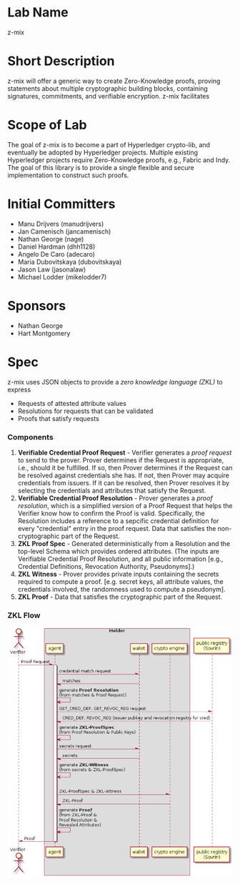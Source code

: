 # Lab Name
z-mix

# Short Description
z-mix will offer a generic way to create Zero-Knowledge proofs, proving statements about multiple cryptographic building blocks, containing signatures, commitments, and verifiable encryption.
z-mix facilitates

# Scope of Lab
The goal of z-mix is to become a part of Hyperledger crypto-lib, and eventually be adopted by Hyperledger projects. Multiple existing Hyperledger projects require Zero-Knowledge proofs, e.g., Fabric and Indy. The goal of this library is to provide a single flexible and secure implementation to construct such proofs.

# Initial Committers
* Manu Drijvers (manudrijvers)
* Jan Camenisch (jancamenisch)
* Nathan George (nage)
* Daniel Hardman (dhh1128)
* Angelo De Caro (adecaro)
* Maria Dubovitskaya (dubovitskaya)
* Jason Law (jasonalaw)
* Michael Lodder (mikelodder7)

# Sponsors
* Nathan George
* Hart Montgomery

# Spec
z-mix uses JSON objects to provide a *zero knowledge language (ZKL)* to express

* Requests of attested attribute values
* Resolutions for requests that can be validated
* Proofs that satisfy requests

### Components

1. **Verifiable Credential Proof Request** - Verifier generates a *proof request* to send to the prover.
Prover determines if the Request is appropriate, i.e., should it be fulfilled.
If so, then Prover determines if the Request can be resolved against credentials she has.
If not, then Prover may acquire credentials from issuers.
If it can be resolved, then Prover resolves it by selecting the credentials and attributes that satisfy the Request.
1. **Verifiable Credential Proof Resolution** - Prover generates a *proof resolution*, which is a simplified version of a Proof Request that helps the Verifier know how to confirm the Proof is valid.
Specifically, the Resolution includes a reference to a sepcific credential definition for every "credential" entry in the proof request.
Data that satisfies the non-cryptographic part of the Request.
1. **ZKL Proof Spec** - Generated deterministically from a Resolution and the top-level Schema which provides ordered attributes.
(The inputs are Verifiable Credential Proof Resolution, and all public information \[e.g., Credential Definitions, Revocation Authority, Pseudonyms].)
1. **ZKL Witness** - Prover provides private inputs containing the secrets required to compute a proof.
\[e.g. secret keys, all attribute values, the credentials involved, the randomness used to compute a pseudonym].
1. **ZKL Proof** - Data that satisfies the cryptographic part of the Request.

### ZKL Flow

![flow](docs/flow-diagram.png)

